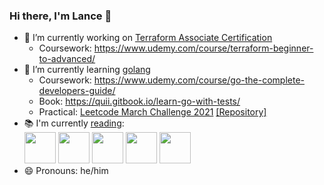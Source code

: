 ### Hi there, I'm Lance 👋

- 🔭 I’m currently working on [Terraform Associate Certification](https://www.hashicorp.com/certification/terraform-associate)
  - Coursework: https://www.udemy.com/course/terraform-beginner-to-advanced/<br>
- 🌱 I’m currently learning [golang](https://golang.org)
  - Coursework: https://www.udemy.com/course/go-the-complete-developers-guide/
  - Book: https://quii.gitbook.io/learn-go-with-tests/
  - Practical: [Leetcode March Challenge 2021](https://leetcode.com/explore/challenge/card/march-leetcoding-challenge-2021) [[Repository]](https://github.com/lancefrench/leetcode)<br>
- 📚 I'm currently [reading](https://www.goodreads.com/user/show/76485175-lance-french):<br>
[<img src="https://images-na.ssl-images-amazon.com/images/I/51r8VtdbbJL._SX379_BO1,204,203,200_.jpg" width="50">](https://www.oreilly.com/library/view/implementing-service-level/9781492076803/)&nbsp;[<img src="https://staffeng.com/StaffEngCoverHero.png" width="50">](https://staffeng.com/book)&nbsp;[<img src="https://theexperimentpublishing.com/includes/onix/9781615195336.jpg" width="50">](https://theexperimentpublishing.com/catalogs/spring-2019/a-handbook-for-new-stoics/)&nbsp;[<img src="https://images-na.ssl-images-amazon.com/images/I/51f42uWcUWL._SX328_BO1,204,203,200_.jpg" width="50">](https://www.nytimes.com/2020/07/31/books/review-caste-isabel-wilkerson-origins-of-our-discontents.html)&nbsp;[<img src="https://media.npr.org/assets/img/2021/02/17/81lcocgxfxl_custom-33c090d703bca54ac05c964a80ab56c3bdcb051f-s600-c85.webp" width="50">](https://www.npr.org/2021/02/18/968718574/you-actually-will-be-talking-about-no-one-is-talking-about-this)<br>
- 😄 Pronouns: he/him